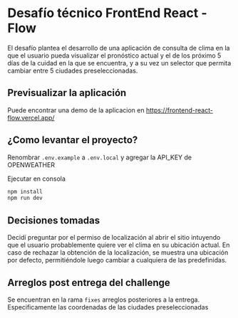 # Desafío técnico FrontEnd React - Flow

El desafío plantea el desarrollo de una aplicación de consulta de clima en la que el usuario pueda visualizar el pronóstico actual y el de los próximo 5 días de la cuidad en la que se encuentra, y a su vez un selector que permita cambiar entre 5 ciudades preseleccionadas.

## Previsualizar la aplicación
Puede encontrar una demo de la aplicacion en https://frontend-react-flow.vercel.app/

## ¿Como levantar el proyecto?

Renombrar `.env.example` a `.env.local` y agregar la API_KEY de OPENWEATHER

Ejecutar en consola
```bash
npm install
npm run dev
```

## Decisiones tomadas

Decidí preguntar por el permiso de localización al abrir el sitio intuyendo que el usuario probablemente quiere ver el clima en su ubicación actual. En caso de rechazar la obtención de la localización, se muestra una ubicación por defecto, permitiéndole luego cambiar a cualquiera de las predefinidas.


## Arreglos post entrega del challenge

Se encuentran en la rama `fixes` arreglos posteriores a la entrega. Especificamente las coordenadas de las ciudades preseleccionadas
